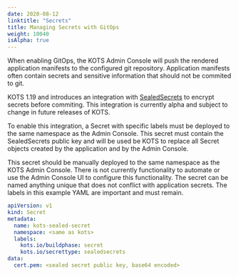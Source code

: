 ```yaml
---
date: 2020-08-12
linktitle: "Secrets"
title: Managing Secrets with GitOps
weight: 10040
isAlpha: true
---
```


When enabling GitOps, the KOTS Admin Console will push the rendered application manifests to the configured git repository.
Application manifests often contain secrets and sensitive information that should not be commited to git.

KOTS 1.19 and introduces an integration with [SealedSecrets](https://github.com/bitnami-labs/sealed-secrets) to encrypt secrets before commiting. This integration is currently alpha and subject to change in future releases of KOTS.

To enable this integration, a Secret with specific labels must be deployed to the same namespace as the Admin Console. This secret must contain the SealedSecrets public key and will be used be KOTS to replace all Secret objects created by the application and by the Admin Console.

This secret should be manually deployed to the same namespace as the KOTS Admin Console.
There is not currently functionality to automate or use the Admin Console UI to configure this functionality.
The secret can be named anything unique that does not conflict with application secrets. The labels in this example YAML are important and must remain.

```yaml
apiVersion: v1
kind: Secret
metadata:
  name: kots-sealed-secret
  namespace: <same as kots>
  labels:
    kots.io/buildphase: secret
    kots.io/secrettype: sealedsecrets
data:
  cert.pem: <sealed secret public key, base64 encoded>
```
